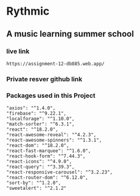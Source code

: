 # Rythmic
## A music learning summer school

### live link 
    https://assignment-12-db885.web.app/


### Private resver github link 


### Packages used in this Project
    "axios": "^1.4.0",
    "firebase": "^9.22.1",
    "localforage": "^1.10.0",
    "match-sorter": "^6.3.1",
    "react": "^18.2.0",
    "react-awesome-reveal": "^4.2.3",
    "react-awesome-spinners": "^1.3.1",
    "react-dom": "^18.2.0",
    "react-fast-marquee": "^1.6.0",
    "react-hook-form": "^7.44.3",
    "react-icons": "^4.9.0",
    "react-query": "^3.39.3",
    "react-responsive-carousel": "^3.2.23",
    "react-router-dom": "^6.12.0",
    "sort-by": "^1.2.0",
    "sweetalert": "^2.1.2"
